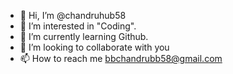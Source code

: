 - 👋 Hi, I’m @chandruhub58
- 👀 I’m interested in "Coding".
- 🌱 I’m currently learning Github.
- 💞️ I’m looking to collaborate with you
- 📫 How to reach me bbchandrubb58@gmail.com

<!---
chandruhub58/chandruhub58 is a ✨ special ✨ repository because its `README.md` (this file) appears on your GitHub profile.
You can click the Preview link to take a look at your changes.
--->
